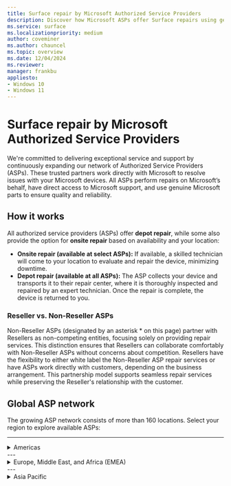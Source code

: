 ```yaml
---
title: Surface repair by Microsoft Authorized Service Providers
description: Discover how Microsoft ASPs offer Surface repairs using genuine parts & direct support, collaborating closely with Microsoft for quality service.
ms.service: surface
ms.localizationpriority: medium
author: coveminer
ms.author: chauncel
ms.topic: overview
ms.date: 12/04/2024
ms.reviewer: 
manager: frankbu
appliesto:
- Windows 10
- Windows 11
---
```


# Surface repair by Microsoft Authorized Service Providers

We're committed to delivering exceptional service and support by continuously expanding our network of Authorized Service Providers (ASPs). These trusted partners work directly with Microsoft to resolve issues with your Microsoft devices. All ASPs perform repairs on Microsoft’s behalf, have direct access to Microsoft support, and use genuine Microsoft parts to ensure quality and reliability.

## How it works

All authorized service providers (ASPs) offer **depot repair**, while some also provide the option for **onsite repair** based on availability and your location:

- **Onsite repair (available at select ASPs):** If available, a skilled technician will come to your location to evaluate and repair the device, minimizing downtime.  
- **Depot repair (available at all ASPs):** The ASP collects your device and transports it to their repair center, where it is thoroughly inspected and repaired by an expert technician. Once the repair is complete, the device is returned to you.

### Reseller vs. Non-Reseller ASPs

Non-Reseller ASPs (designated by an asterisk * on this page) partner with Resellers as non-competing entities, focusing solely on providing repair services. This distinction ensures that Resellers can collaborate comfortably with Non-Reseller ASPs without concerns about competition. Resellers have the flexibility to either white label the Non-Reseller ASP repair services or have ASPs work directly with customers, depending on the business arrangement. This partnership model supports seamless repair services while preserving the Reseller's relationship with the customer.

## Global ASP network

The growing ASP network consists of more than 160 locations. Select your region to explore available ASPs:

---
<details id="americas">
   <summary>Americas</summary>

The Americas provide extensive repair services with ASPs available in Canada and the United States, supporting both consumers and businesses.

#### Canada

| Authorized Service Provider                 | Onsite repair |
|-------------------------------------------------|-------------------|
| [CompuCom](https://www4.compucom.com/compucom-canada)   | --                 |
| [Compugen](https://www.compugen.com/)                  | ✔                 |
| [Converge Technology Solutions](https://convergetp.com/) | ✔                 |
| [Coreio](https://www.coreio.com/)                      | ✔                 |
| [Insight](https://ca.insight.com/en_CA/home.html)       | --                  |
| [IT Mission](https://itmission.com/)                   | --                 |
| [Microserve](https://www.microserve.ca/)               | ✔                 |
| [TD SYNNEX](https://www.synnexcorp.com/ca/)            | --                  |
| [WBM Technologies](https://www.wbm.ca/)                | ✔                 |

#### United States

| Authorized Service Provider                 | Onsite repair |
|-------------------------------------------------|-------------------|
| [Applied Data Technologies](https://applieddatatech.com/) | ✔                 |
| [Checkpoint Services](https://www.checkpoint.com/)        | ✔               |
| [CompuCom](https://www.compucom.com/)                    |  --                  |
| [Compugen](https://www.compugen.us/)                     | ✔                 |
| [Connection](https://www.connection.com/)                | --                 |
| [Converge Technology Solutions](https://convergetp.com/digital-workplace/) | -- |
| [Coreio](https://www.coreio.com/)                        | ✔                 |
| [DHE](https://www.dhecs.com/)                            | ✔                 |
| [DI Technology Group Inc](https://store.dataimpressions.com/) |  --           |
| [Duke Computer Repair](https://www.dukestores.duke.edu/index.php/computer-repair/)                     | ?                 |
| [DXC Technology](https://dxc.com/us)                     |  --                  |
| [FedEx](https://www.fedex.com/global/choose-location.html) |  --              |
| [GlobalAsset](https://globalassetonline.com/)             |  --                  |
| Hemmersbach US Ltd|  ✔                 |
| [Insight](https://www.insight.com/)                      |  --                 |
| [Integration Technologies Group](https://www.itgonline.com/) | ✔           |
| [IT savvy](https://www.itsavvy.com/)                     |  --                  |
| [MCPC](https://www.mcpc.com/)                            |  --                 |
| [MicroK12](https://microk12.com/)                        | --                 |
| [Mobile ME IT](https://mobilemeit.com/)                  | --                 |
| [Netsync Network Solutions](https://www.netsync.com/services/managed-services/microsoft-asp/) | ✔ |
| [New York Computer Help](https://www.newyorkcomputerhelp.com/microsoft-surface-repair-provider-in-new-york/) | ✔ |
| [ProTech Computer Systems, Inc](https://www.protsys.com/)| --                |
| [Sterling](https://sterling.com/)                        | --                  |
| [TD SYNNEX](https://www.synnexcorp.com/us/)              | --                 |
| [Trafera](https://www.trafera.com/)                      | --                  |
| [UDT](https://udtonline.com/)                            | --                  |
| [Zones](https://www.zones.com/site/home/index.html)      | --                  |

</details>
---
<details id="europe-middle-east-and-africa-emea">
  <summary>Europe, Middle East, and Africa (EMEA)</summary>

EMEA offers a variety of ASPs supporting local repair services with genuine Microsoft parts.

#### Austria

| Authorized Service Provider                     | Onsite repair |
|-----------------------------------------------------|-------------------|
| [ACP IT Solutions GMbh](https://www.acp-gruppe.com/de-at/news-und-events/acp-ist-authorized-surface-provider) | ?|
| [Bechtle GmbH IT Systemhaus](https://www.bechtle.com/at-en/about-bechtle/company/bechtle-systemhouse-austria) | ✔ |
| [CLS](https://www.cls.at/)                          | --                 |
| [Mobiletouch Austria GmbH](https://mobiletouch.at/) | --                 |

#### Belgium

| Authorized Service Provider        | Onsite repair |
|----------------------------------------|-------------------|
| [The Rent Company](https://rentcompany.be/) | ?             |

#### Denmark

| Authorized Service Provider        | Onsite repair |
|----------------------------------------|-------------------|
| - [Atea A/S](https://www.atea.dk/) | ✔           |

#### France

| Authorized Service Provider        | Onsite repair |
|----------------------------------------|-------------------|
| [D4B](https://digital4business.fr/)    | --               |
| [Econocom](https://www.econocom.com/)  | ✔                 |

#### Germany

| Authorized Service Provider        | Onsite repair |
|----------------------------------------|-------------------|
| [API](https://www.api.de)              | --                 |
| [Bechtle](https://www.bechtle.com/)    | --                 |
| [Computacenter](https://www.computacenter.com/) | ✔                  |
| [Energy Net Gmbh](https://www.energy-net.de/services/maintenance-repair/microsoft-asp/) | ? |
| [Hemmersbach](https://www.hemmersbach.com/) | ✔             |
| [MetaComp](https://www.metacomp.de/)   | ✔                 |
| [Ratiodata](https://www.ratiodata.de/) | --                |
| [Think About It](https://think-about.it/) | --              |

#### Netherlands

| Authorized Service Provider        | Onsite repair |
|----------------------------------------|-------------------|
| [ARP Nederland B.V](https://www.arpsolutions.nl/) | --            |
| [The Rent Company](https://rentcompany.nl/) | --               |

#### Spain

| Authorized Service Provider        | Onsite repair |
|----------------------------------------|-------------------|
| [Valorista](https://valorista.com/servicio-tecnico-oficial-microsoft-surface) | ✔ |

#### Switzerland

| Authorized Service Provider        | Onsite repair |
|----------------------------------------|-------------------|
| [Computacenter AG](https://www.computacenter.com/en-ch/partners/microsoft/microsoft-surface) | ✔ |

#### United Arab Emirates (UAE)

| Authorized Service Provider        | Onsite repair |
|----------------------------------------|-------------------|
| [Redington Gulf FZE-HQ](https://www.ensureservices.com/microsoft-authorised-service-provider/) | ✔ |

#### United Kingdom

| Authorized Service Provider        | Onsite repair |
|----------------------------------------|-------------------|
| [Academia Ltd](https://academia.co.uk/) | --                |
| [Carillion](https://www.carillion.com/) | ✔                 |
| [Centerprise](https://www.centerprise.co.uk/) | --            |
| [CDW](https://www.uk.cdw.com/)          | --               |
| [Class Technology Solutions](https://www.easy4u.school/) | --         |
| [Computacenter](https://www.computacenter.com/)|?         |
| [Currys](https://www.currys.co.uk/store-finder) | --           |
| [DXC Technology (UK)](https://dxc.com/uk/) | ✔             |
| [HybrIT](https://www.hybrit.co.uk/)     | ✔                 |
| [Jigsaw Systems Ltd](https://www.jigsaw24.com/partnerships/microsoft)|?         |
| [Specialist Computer Centre](https://www.scc.com/)|?         |
| [TMT First Limited](https://www.tmtfirst.co.uk/microsoft-surface-repairs/) | n/a |
| [Westcoast](https://www.westcoast.co.uk/) | --             |
| [XMA](https://www.xma.co.uk/)           | ✔                 |
| [Zones](https://uk.zones.com/)          | --                 |

</details>
---
<details id="asia-pacific">
  <summary>Asia Pacific</summary>

ASPs in the Asia Pacific region offer a mix of onsite services, meeting the needs of both personal and business users across several countries.

#### Australia

| Authorized Service Provider        | Onsite repair |
|----------------------------------------|-------------------|
| [ASI solutions](https://www.asi.com.au/) | ✔               |
| [Comp Now](https://www.compnow.com.au/) | ✔               |
| Hemmersbach Australia |✔|
| [JB Hi-Fi](https://www.jbhifi.business/) | ✔               |
| [KEH Partnership](https://technology.theschoollocker.com.au/) | -- |
| [Stott & Hoare](https://www.stotthoare.com.au/) | ✔         |
| [Winthrop](https://www.winaust.com.au/) | ✔               |

#### China

| Authorized Service Provider        | Onsite repair |
|----------------------------------------|-------------------|
| [Digital China](https://www.digitalchina.com/) | ✔ |
| [Double Rise](https://www.doublerise.com/Microsoft.html)| --             |

#### Japan

| Authorized Service Provider        | Onsite repair |
|----------------------------------------|-------------------|
| [Bic Camera](https://www.biccamera.co.jp/support/surface_repair/) | --  |
| [GSS](https://www.gssltd.co.jp/surface/) | --           |

#### New Zealand

| Authorized Service Provider        | Onsite repair |
|----------------------------------------|-------------------|
| [Service Plus Group Limited](https://serviceplus.co.nz/brands/microsoft-surface-authorised-repairs/)|-- |
| [The Laptop Company](https://www.laptop.co.nz/) | --            |

#### South Korea

| Authorized Service Provider        | Onsite repair |
|----------------------------------------|-------------------|
|  [Gownet Co., Ltd](https://surface.gownet.com/) | -- |

#### Taiwan

| Authorized Service Provider        | Onsite repair |
|----------------------------------------|-------------------|
| [BYTE International](https://www.bestyield.com/) | ✔|
| [Hope Computers](https://asp.hope.tw/)| ✔              |

</details>
